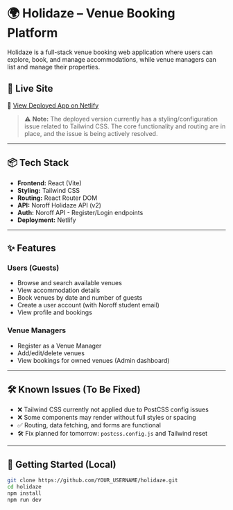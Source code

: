 # 🌍 Holidaze – Venue Booking Platform

Holidaze is a full-stack venue booking web application where users can explore, book, and manage accommodations, while venue managers can list and manage their properties.

## 🚀 Live Site

🔗 [View Deployed App on Netlify](https://your-holidaze-site.netlify.app)

> ⚠️ **Note:** The deployed version currently has a styling/configuration issue related to Tailwind CSS. The core functionality and routing are in place, and the issue is being actively resolved.

---

## 📦 Tech Stack

- **Frontend:** React (Vite)
- **Styling:** Tailwind CSS
- **Routing:** React Router DOM
- **API:** Noroff Holidaze API (v2)
- **Auth:** Noroff API - Register/Login endpoints
- **Deployment:** Netlify

---

## ✨ Features

### Users (Guests)
- Browse and search available venues
- View accommodation details
- Book venues by date and number of guests
- Create a user account (with Noroff student email)
- View profile and bookings

### Venue Managers
- Register as a Venue Manager
- Add/edit/delete venues
- View bookings for owned venues (Admin dashboard)

---

## 🛠️ Known Issues (To Be Fixed)

- ❌ Tailwind CSS currently not applied due to PostCSS config issues
- ❌ Some components may render without full styles or spacing
- ✅ Routing, data fetching, and forms are functional
- 🛠️ Fix planned for tomorrow: `postcss.config.js` and Tailwind reset

---

## 📁 Getting Started (Local)

```bash
git clone https://github.com/YOUR_USERNAME/holidaze.git
cd holidaze
npm install
npm run dev

